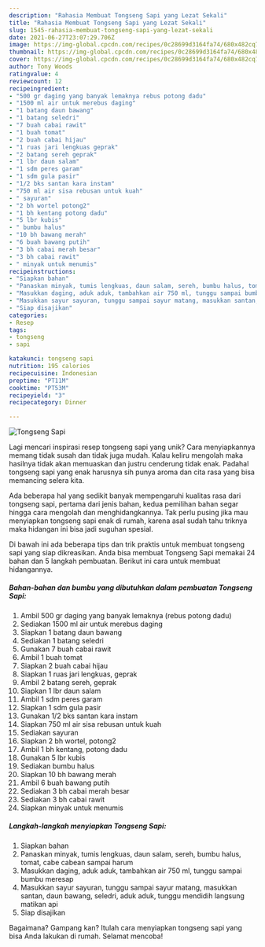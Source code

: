 ```yaml
---
description: "Rahasia Membuat Tongseng Sapi yang Lezat Sekali"
title: "Rahasia Membuat Tongseng Sapi yang Lezat Sekali"
slug: 1545-rahasia-membuat-tongseng-sapi-yang-lezat-sekali
date: 2021-06-27T23:07:29.706Z
image: https://img-global.cpcdn.com/recipes/0c28699d3164fa74/680x482cq70/tongseng-sapi-foto-resep-utama.jpg
thumbnail: https://img-global.cpcdn.com/recipes/0c28699d3164fa74/680x482cq70/tongseng-sapi-foto-resep-utama.jpg
cover: https://img-global.cpcdn.com/recipes/0c28699d3164fa74/680x482cq70/tongseng-sapi-foto-resep-utama.jpg
author: Tony Woods
ratingvalue: 4
reviewcount: 12
recipeingredient:
- "500 gr daging yang banyak lemaknya rebus potong dadu"
- "1500 ml air untuk merebus daging"
- "1 batang daun bawang"
- "1 batang seledri"
- "7 buah cabai rawit"
- "1 buah tomat"
- "2 buah cabai hijau"
- "1 ruas jari lengkuas geprak"
- "2 batang sereh geprak"
- "1 lbr daun salam"
- "1 sdm peres garam"
- "1 sdm gula pasir"
- "1/2 bks santan kara instam"
- "750 ml air sisa rebusan untuk kuah"
- " sayuran"
- "2 bh wortel potong2"
- "1 bh kentang potong dadu"
- "5 lbr kubis"
- " bumbu halus"
- "10 bh bawang merah"
- "6 buah bawang putih"
- "3 bh cabai merah besar"
- "3 bh cabai rawit"
- " minyak untuk menumis"
recipeinstructions:
- "Siapkan bahan"
- "Panaskan minyak, tumis lengkuas, daun salam, sereh, bumbu halus, tomat, cabe cabean sampai harum"
- "Masukkan daging, aduk aduk, tambahkan air 750 ml, tunggu sampai bumbu meresap"
- "Masukkan sayur sayuran, tunggu sampai sayur matang, masukkan santan, daun bawang, seledri, aduk aduk, tunggu mendidih langsung matikan api"
- "Siap disajikan"
categories:
- Resep
tags:
- tongseng
- sapi

katakunci: tongseng sapi 
nutrition: 195 calories
recipecuisine: Indonesian
preptime: "PT11M"
cooktime: "PT53M"
recipeyield: "3"
recipecategory: Dinner

---
```



![Tongseng Sapi](https://img-global.cpcdn.com/recipes/0c28699d3164fa74/680x482cq70/tongseng-sapi-foto-resep-utama.jpg)

Lagi mencari inspirasi resep tongseng sapi yang unik? Cara menyiapkannya memang tidak susah dan tidak juga mudah. Kalau keliru mengolah maka hasilnya tidak akan memuaskan dan justru cenderung tidak enak. Padahal tongseng sapi yang enak harusnya sih punya aroma dan cita rasa yang bisa memancing selera kita.



Ada beberapa hal yang sedikit banyak mempengaruhi kualitas rasa dari tongseng sapi, pertama dari jenis bahan, kedua pemilihan bahan segar hingga cara mengolah dan menghidangkannya. Tak perlu pusing jika mau menyiapkan tongseng sapi enak di rumah, karena asal sudah tahu triknya maka hidangan ini bisa jadi suguhan spesial.


Di bawah ini ada beberapa tips dan trik praktis untuk membuat tongseng sapi yang siap dikreasikan. Anda bisa membuat Tongseng Sapi memakai 24 bahan dan 5 langkah pembuatan. Berikut ini cara untuk membuat hidangannya.

<!--inarticleads1-->

##### Bahan-bahan dan bumbu yang dibutuhkan dalam pembuatan Tongseng Sapi:

1. Ambil 500 gr daging yang banyak lemaknya (rebus potong dadu)
1. Sediakan 1500 ml air untuk merebus daging
1. Siapkan 1 batang daun bawang
1. Sediakan 1 batang seledri
1. Gunakan 7 buah cabai rawit
1. Ambil 1 buah tomat
1. Siapkan 2 buah cabai hijau
1. Siapkan 1 ruas jari lengkuas, geprak
1. Ambil 2 batang sereh, geprak
1. Siapkan 1 lbr daun salam
1. Ambil 1 sdm peres garam
1. Siapkan 1 sdm gula pasir
1. Gunakan 1/2 bks santan kara instam
1. Siapkan 750 ml air sisa rebusan untuk kuah
1. Sediakan  sayuran
1. Siapkan 2 bh wortel, potong2
1. Ambil 1 bh kentang, potong dadu
1. Gunakan 5 lbr kubis
1. Sediakan  bumbu halus
1. Siapkan 10 bh bawang merah
1. Ambil 6 buah bawang putih
1. Sediakan 3 bh cabai merah besar
1. Sediakan 3 bh cabai rawit
1. Siapkan  minyak untuk menumis




<!--inarticleads2-->

##### Langkah-langkah menyiapkan Tongseng Sapi:

1. Siapkan bahan
1. Panaskan minyak, tumis lengkuas, daun salam, sereh, bumbu halus, tomat, cabe cabean sampai harum
1. Masukkan daging, aduk aduk, tambahkan air 750 ml, tunggu sampai bumbu meresap
1. Masukkan sayur sayuran, tunggu sampai sayur matang, masukkan santan, daun bawang, seledri, aduk aduk, tunggu mendidih langsung matikan api
1. Siap disajikan




Bagaimana? Gampang kan? Itulah cara menyiapkan tongseng sapi yang bisa Anda lakukan di rumah. Selamat mencoba!
